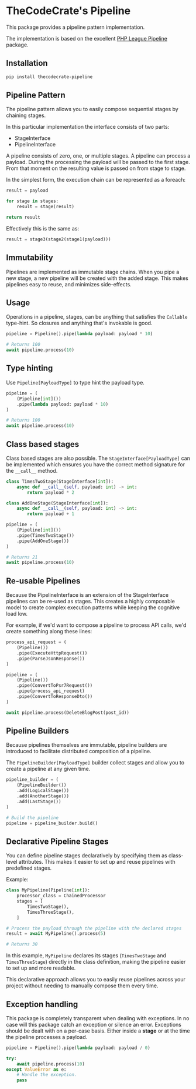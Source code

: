 # TheCodeCrate's Pipeline

This package provides a pipeline pattern implementation.

The implementation is based on the excellent [PHP League Pipeline](https://github.com/thephpleague/pipeline) package.

## Installation

```bash
pip install thecodecrate-pipeline
```

## Pipeline Pattern

The pipeline pattern allows you to easily compose sequential stages by
chaining stages.

In this particular implementation the interface consists of two parts:

- StageInterface
- PipelineInterface

A pipeline consists of zero, one, or multiple stages. A pipeline can process
a payload. During the processing the payload will be passed to the first stage.
From that moment on the resulting value is passed on from stage to stage.

In the simplest form, the execution chain can be represented as a foreach:

```python
result = payload

for stage in stages:
    result = stage(result)

return result
```

Effectively this is the same as:

```python
result = stage3(stage2(stage1(payload)))
```

## Immutability

Pipelines are implemented as immutable stage chains. When you pipe a new
stage, a new pipeline will be created with the added stage. This makes
pipelines easy to reuse, and minimizes side-effects.

## Usage

Operations in a pipeline, stages, can be anything that satisfies the `Callable`
type-hint. So closures and anything that's invokable is good.

```python
pipeline = Pipeline().pipe(lambda payload: payload * 10)

# Returns 100
await pipeline.process(10)
```

## Type hinting

Use `Pipeline[PayloadType]` to type hint the payload type.

```python
pipeline = (
    (Pipeline[int]())
    .pipe(lambda payload: payload * 10)
)

# Returns 100
await pipeline.process(10)
```

## Class based stages

Class based stages are also possible. The `StageInterface[PayloadType]`
can be implemented which ensures you have the correct method signature
for the `__call__` method.

```python
class TimesTwoStage(StageInterface[int]):
    async def __call__(self, payload: int) -> int:
        return payload * 2

class AddOneStage(StageInterface[int]):
    async def __call__(self, payload: int) -> int:
        return payload + 1

pipeline = (
    (Pipeline[int]())
    .pipe(TimesTwoStage())
    .pipe(AddOneStage())
)

# Returns 21
await pipeline.process(10)
```

## Re-usable Pipelines

Because the PipelineInterface is an extension of the StageInterface
pipelines can be re-used as stages. This creates a highly composable model
to create complex execution patterns while keeping the cognitive load low.

For example, if we'd want to compose a pipeline to process API calls, we'd create
something along these lines:

```python
process_api_request = (
    (Pipeline())
    .pipe(ExecuteHttpRequest())
    .pipe(ParseJsonResponse())
)

pipeline = (
    (Pipeline())
    .pipe(ConvertToPsr7Request())
    .pipe(process_api_request)
    .pipe(ConvertToResponseDto())
)

await pipeline.process(DeleteBlogPost(post_id))
```

## Pipeline Builders

Because pipelines themselves are immutable, pipeline builders are introduced to
facilitate distributed composition of a pipeline.

The `PipelineBuilder[PayloadType]` builder collect stages and
allow you to create a pipeline at any given time.

```python
pipeline_builder = (
    (PipelineBuilder())
    .add(LogicalStage())
    .add(AnotherStage())
    .add(LastStage())
)

# Build the pipeline
pipeline = pipeline_builder.build()
```

## Declarative Pipeline Stages

You can define pipeline stages declaratively by specifying them as class-level attributes. This makes it easier to set up and reuse pipelines with predefined stages.

Example:

```python
class MyPipeline(Pipeline[int]):
    processor_class = ChainedProcessor
    stages = [
        TimesTwoStage(),
        TimesThreeStage(),
    ]

# Process the payload through the pipeline with the declared stages
result = await MyPipeline().process(5)

# Returns 30
```

In this example, `MyPipeline` declares its stages (`TimesTwoStage` and `TimesThreeStage`) directly in the class definition, making the pipeline easier to set up and more readable.

This declarative approach allows you to easily reuse pipelines across your project without needing to manually compose them every time.

## Exception handling

This package is completely transparent when dealing with exceptions. In no case
will this package catch an exception or silence an error. Exceptions should be
dealt with on a per-case basis. Either inside a __stage__ or at the time the
pipeline processes a payload.

```python
pipeline = Pipeline().pipe(lambda payload: payload / 0)

try:
    await pipeline.process(10)
except ValueError as e:
    # Handle the exception.
    pass
```
